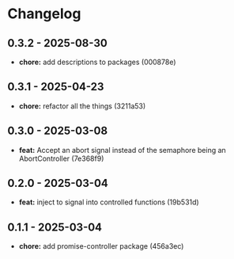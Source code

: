 # Changelog

## 0.3.2 - 2025-08-30

- __chore:__ add descriptions to packages (000878e)

## 0.3.1 - 2025-04-23

- __chore:__ refactor all the things (3211a53)

## 0.3.0 - 2025-03-08

- __feat:__ Accept an abort signal instead of the semaphore being an AbortController (7e368f9)

## 0.2.0 - 2025-03-04

- __feat:__ inject to signal into controlled functions (19b531d)

## 0.1.1 - 2025-03-04

- __chore:__ add promise-controller package (456a3ec)
